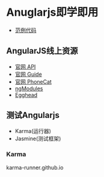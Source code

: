 # Anuglarjs即学即用
- [范例代码](https://github.com/shyamseshari/angular-up-and-running)

## AngularJS线上资源
- [官网 API](http://docs.angulrajs.org/api)
- [官网 Guide](http://docs.angulrajs.org/guide)
- [官网 PhoneCat](http://docs.angulrajs.org/tutorial)
- [ngModules](http://ngmodules.org)
- [Egghead](http://egghead.io)

## 测试Angularjs
- Karma(运行器)
- Jasmine(测试框架)

### Karma
karma-runner.github.io

